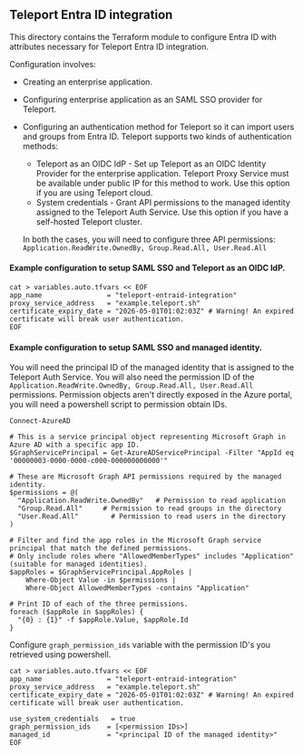 ## Teleport Entra ID integration
This directory contains the Terraform module to configure Entra ID with attributes necessary for Teleport Entra ID integration. 

Configuration involves:
- Creating an enterprise application.
- Configuring enterprise application as an SAML SSO provider for Teleport.
- Configuring an authentication method for Teleport so it can import users and groups from Entra ID.
  Teleport supports two kinds of authentication methods:
  - Teleport as an OIDC IdP - Set up Teleport as an OIDC Identity Provider for the enterprise application. 
    Teleport Proxy Service must be available under public IP for this method to work. 
    Use this option if you are using Teleport cloud.
  - System credentials - Grant API permissions to the managed identity assigned to the Teleport Auth Service. 
    Use this option if you have a self-hosted Teleport cluster.

  In both the cases, you will need to configure three API permissions: `Application.ReadWrite.OwnedBy, Group.Read.All, User.Read.All`

#### Example configuration to setup SAML SSO and Teleport as an OIDC IdP.
```
cat > variables.auto.tfvars << EOF
app_name                = "teleport-entraid-integration"
proxy_service_address   = "example.teleport.sh"
certificate_expiry_date = "2026-05-01T01:02:03Z" # Warning! An expired certificate will break user authentication.
EOF
```

#### Example configuration to setup SAML SSO and managed identity.

You will need the principal ID of the managed identity that is assigned to the Teleport Auth Service.
You will also need the permission ID of the `Application.ReadWrite.OwnedBy, Group.Read.All, User.Read.All` permissions.
Permission objects aren't directly exposed in the Azure portal, you will need a powershell script to permission obtain IDs. 

```
Connect-AzureAD

# This is a service principal object representing Microsoft Graph in Azure AD with a specific app ID.
$GraphServicePrincipal = Get-AzureADServicePrincipal -Filter "AppId eq '00000003-0000-0000-c000-000000000000'"

# These are Microsoft Graph API permissions required by the managed identity.
$permissions = @(
  "Application.ReadWrite.OwnedBy"   # Permission to read application
  "Group.Read.All"     # Permission to read groups in the directory
  "User.Read.All"        # Permission to read users in the directory
)

# Filter and find the app roles in the Microsoft Graph service principal that match the defined permissions.
# Only include roles where "AllowedMemberTypes" includes "Application" (suitable for managed identities).
$appRoles = $GraphServicePrincipal.AppRoles |
    Where-Object Value -in $permissions |
    Where-Object AllowedMemberTypes -contains "Application"

# Print ID of each of the three permissions.
foreach ($appRole in $appRoles) {
  "{0} : {1}" -f $appRole.Value, $appRole.Id 
}
```

Configure `graph_permission_ids` variable with the permission ID's you retrieved using powershell.  

```
cat > variables.auto.tfvars << EOF
app_name                = "teleport-entraid-integration"
proxy_service_address   = "example.teleport.sh"
certificate_expiry_date = "2026-05-01T01:02:03Z" # Warning! An expired certificate will break user authentication.

use_system_credentials   = true
graph_permission_ids    = [<permission IDs>]
managed_id              = "<principal ID of the managed identity>"
EOF
```
